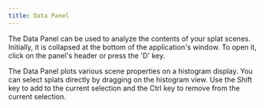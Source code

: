 ```yaml
---
title: Data Panel
---
```


The Data Panel can be used to analyze the contents of your splat scenes. Initially, it is collapsed at the bottom of the application's window. To open it, click on the panel's header or press the 'D' key.

The Data Panel plots various scene properties on a histogram display. You can select splats directly by dragging on the histogram view. Use the Shift key to add to the current selection and the Ctrl key to remove from the current selection.
